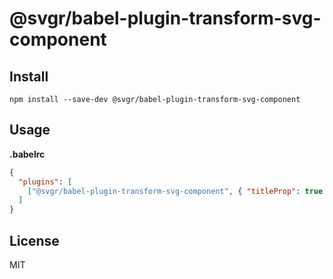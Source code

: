# @svgr/babel-plugin-transform-svg-component

## Install

```
npm install --save-dev @svgr/babel-plugin-transform-svg-component
```

## Usage

**.babelrc**

```json
{
  "plugins": [
    ["@svgr/babel-plugin-transform-svg-component", { "titleProp": true }]
  ]
}
```

## License

MIT
